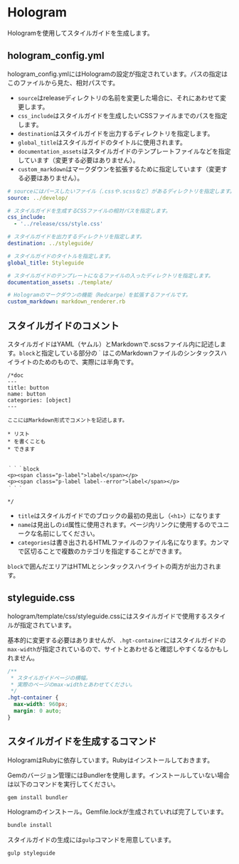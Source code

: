 # Hologram
Hologramを使用してスタイルガイドを生成します。

## hologram_config.yml
hologram_config.ymlにはHologramの設定が指定されています。パスの指定はこのファイルから見た、相対パスです。

* `source`はreleaseディレクトリの名前を変更した場合に、それにあわせて変更します。
* `css_include`はスタイルガイドを生成したいCSSファイルまでのパスを指定します。
* `destination`はスタイルガイドを出力するディレクトリを指定します。
* `global_title`はスタイルガイドのタイトルに使用されます。
* `documentation_assets`はスタイルガイドのテンプレートファイルなどを指定しています（変更する必要はありません）。
* `custom_markdown`はマークダウンを拡張するために指定しています（変更する必要はありません）。

```yml
# sourceにはパースしたいファイル（.cssや.scssなど）があるディレクトリを指定します。
source: ../develop/

# スタイルガイドを生成するCSSファイルの相対パスを指定します。
css_include:
  - '../release/css/style.css'

# スタイルガイドを出力するディレクトリを指定します。
destination: ../styleguide/

# スタイルガイドのタイトルを指定します。
global_title: Styleguide

# スタイルガイドのテンプレートになるファイルの入ったディレクトリを指定します。
documentation_assets: ./template/

# Hologramのマークダウンの機能（Redcarpe）を拡張するファイルです。
custom_markdown: markdown_renderer.rb
```

## スタイルガイドのコメント
スタイルガイドはYAML（ヤムル）とMarkdownで.scssファイル内に記述します。`block`と指定している部分の`｀`はこのMarkdownファイルのシンタックスハイライトのためのもので、実際には半角です。

```
/*doc
---
title: button
name: button
categories: [object]
---

ここにはMarkdown形式でコメントを記述します。

* リスト
* を書くことも
* できます


｀｀｀block
<p><span class="p-label">label</span></p>
<p><span class="p-label label--error">label</span></p>
｀｀｀

*/
```

* `title`はスタイルガイドでのブロックの最初の見出し（`<h1>`）になります
* `name`は見出しの`id`属性に使用されます。ページ内リンクに使用するのでユニークな名前にしてください。
* `categories`は書き出されるHTMLファイルのファイル名になります。カンマで区切ることで複数のカテゴリを指定することができます。

`block`で囲んだエリアはHTMLとシンタックスハイライトの両方が出力されます。

## styleguide.css
hologram/template/css/styleguide.cssにはスタイルガイドで使用するスタイルが指定されています。

基本的に変更する必要はありませんが、`.hgt-container`にはスタイルガイドの`max-width`が指定されているので、サイトとあわせると確認しやすくなるかもしれません。

```css
/**
 * スタイルガイドページの横幅。
 * 実際のページのmax-widthとあわせてください。
 */
.hgt-container {
  max-width: 960px;
  margin: 0 auto;
}
```

## スタイルガイドを生成するコマンド
HologramはRubyに依存しています。Rubyはインストールしておきます。

Gemのバージョン管理にはBundlerを使用します。インストールしていない場合は以下のコマンドを実行してください。

```bash
gem install bundler
```

Hologramのインストール。Gemfile.lockが生成されていれば完了しています。

```bash
bundle install
```

スタイルガイドの生成には`gulp`コマンドを用意しています。

```bash
gulp styleguide
```
